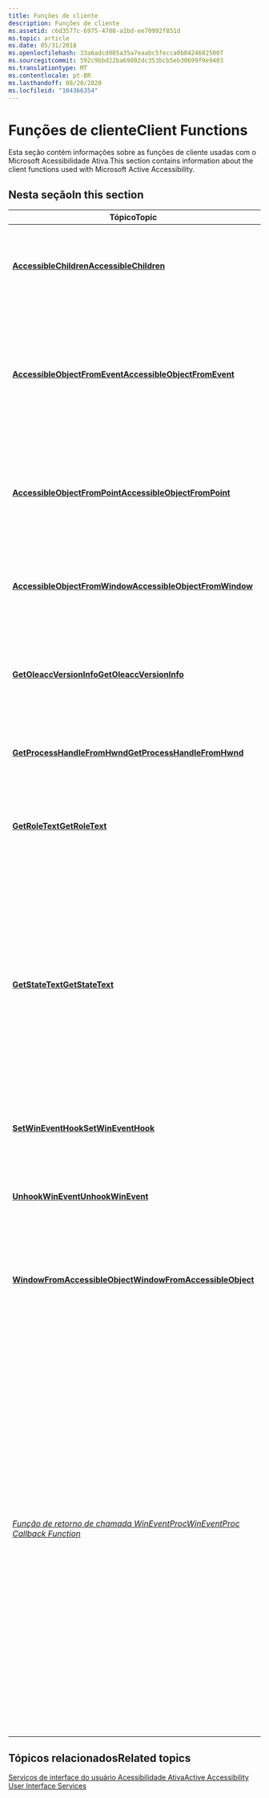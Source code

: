 ```yaml
---
title: Funções de cliente
description: Funções de cliente
ms.assetid: c6d3577c-6975-4708-a1bd-ee70992f851d
ms.topic: article
ms.date: 05/31/2018
ms.openlocfilehash: 33a6adcd085a35a7eaabc5fecca0b04246825007
ms.sourcegitcommit: 592c9bbd22ba69802dc353bcb5eb30699f9e9403
ms.translationtype: MT
ms.contentlocale: pt-BR
ms.lasthandoff: 08/20/2020
ms.locfileid: "104366354"
---
```

# <a name="client-functions"></a><span data-ttu-id="d2fb8-103">Funções de cliente</span><span class="sxs-lookup"><span data-stu-id="d2fb8-103">Client Functions</span></span>

<span data-ttu-id="d2fb8-104">Esta seção contém informações sobre as funções de cliente usadas com o Microsoft Acessibilidade Ativa.</span><span class="sxs-lookup"><span data-stu-id="d2fb8-104">This section contains information about the client functions used with Microsoft Active Accessibility.</span></span>

## <a name="in-this-section"></a><span data-ttu-id="d2fb8-105">Nesta seção</span><span class="sxs-lookup"><span data-stu-id="d2fb8-105">In this section</span></span>



| <span data-ttu-id="d2fb8-106">Tópico</span><span class="sxs-lookup"><span data-stu-id="d2fb8-106">Topic</span></span>                                                                             | <span data-ttu-id="d2fb8-107">Descrição</span><span class="sxs-lookup"><span data-stu-id="d2fb8-107">Description</span></span>                                                                                                                                                                                                                                                                                                                                                                                                                                                                                                                                                                     |
|-----------------------------------------------------------------------------------|---------------------------------------------------------------------------------------------------------------------------------------------------------------------------------------------------------------------------------------------------------------------------------------------------------------------------------------------------------------------------------------------------------------------------------------------------------------------------------------------------------------------------------------------------------------------------------|
| [<span data-ttu-id="d2fb8-108">**AccessibleChildren**</span><span class="sxs-lookup"><span data-stu-id="d2fb8-108">**AccessibleChildren**</span></span>](/windows/desktop/api/Oleacc/nf-oleacc-accessiblechildren)<br/>                       | <span data-ttu-id="d2fb8-109">Recupera a ID filho ou [**IDispatch**](idispatch-interface.md) de cada filho dentro de um objeto de contêiner acessível.</span><span class="sxs-lookup"><span data-stu-id="d2fb8-109">Retrieves the child ID or [**IDispatch**](idispatch-interface.md) of each child within an accessible container object.</span></span><br/>                                                                                                                                                                                                                                                                                                                                                                                                                                              |
| [<span data-ttu-id="d2fb8-110">**AccessibleObjectFromEvent**</span><span class="sxs-lookup"><span data-stu-id="d2fb8-110">**AccessibleObjectFromEvent**</span></span>](/windows/desktop/api/Oleacc/nf-oleacc-accessibleobjectfromevent)<br/>         | <span data-ttu-id="d2fb8-111">Recupera o endereço da interface [**IAccessible**](/windows/desktop/api/oleacc/nn-oleacc-iaccessible) para o objeto que gerou o evento que está sendo processado atualmente pela função de gancho de evento do cliente.</span><span class="sxs-lookup"><span data-stu-id="d2fb8-111">Retrieves the address of the [**IAccessible**](/windows/desktop/api/oleacc/nn-oleacc-iaccessible) interface for the object that generated the event that is currently being processed by the client's event hook function.</span></span><br/>                                                                                                                                                                                                                                                                                                                                                                             |
| [<span data-ttu-id="d2fb8-112">**AccessibleObjectFromPoint**</span><span class="sxs-lookup"><span data-stu-id="d2fb8-112">**AccessibleObjectFromPoint**</span></span>](/windows/desktop/api/Oleacc/nf-oleacc-accessibleobjectfrompoint)<br/>         | <span data-ttu-id="d2fb8-113">Recupera o endereço do ponteiro da interface [**IAccessible**](/windows/desktop/api/oleacc/nn-oleacc-iaccessible) para o objeto exibido em um ponto especificado na tela.</span><span class="sxs-lookup"><span data-stu-id="d2fb8-113">Retrieves the address of the [**IAccessible**](/windows/desktop/api/oleacc/nn-oleacc-iaccessible) interface pointer for the object displayed at a specified point on the screen.</span></span><br/>                                                                                                                                                                                                                                                                                                                                                                                                                       |
| [<span data-ttu-id="d2fb8-114">**AccessibleObjectFromWindow**</span><span class="sxs-lookup"><span data-stu-id="d2fb8-114">**AccessibleObjectFromWindow**</span></span>](/windows/desktop/api/Oleacc/nf-oleacc-accessibleobjectfromwindow)<br/>       | <span data-ttu-id="d2fb8-115">Recupera o endereço da interface especificada para o objeto associado à janela especificada.</span><span class="sxs-lookup"><span data-stu-id="d2fb8-115">Retrieves the address of the specified interface for the object associated with the specified window.</span></span><br/>                                                                                                                                                                                                                                                                                                                                                                                                                                                                |
| [<span data-ttu-id="d2fb8-116">**GetOleaccVersionInfo**</span><span class="sxs-lookup"><span data-stu-id="d2fb8-116">**GetOleaccVersionInfo**</span></span>](/windows/desktop/api/Oleacc/nf-oleacc-getoleaccversioninfo)<br/>                   | <span data-ttu-id="d2fb8-117">Recupera o número de versão e o número de Build do arquivo Microsoft Acessibilidade Ativa Oleacc.dll.</span><span class="sxs-lookup"><span data-stu-id="d2fb8-117">Retrieves the version number and build number of the Microsoft Active Accessibility file Oleacc.dll.</span></span><br/>                                                                                                                                                                                                                                                                                                                                                                                                                                                                 |
| [<span data-ttu-id="d2fb8-118">**GetProcessHandleFromHwnd**</span><span class="sxs-lookup"><span data-stu-id="d2fb8-118">**GetProcessHandleFromHwnd**</span></span>](getprocesshandlefromhwnd.md)<br/>           | <span data-ttu-id="d2fb8-119">Recupera um identificador de processo de um identificador de janela.</span><span class="sxs-lookup"><span data-stu-id="d2fb8-119">Retrieves a process handle from a window handle.</span></span><br/>                                                                                                                                                                                                                                                                                                                                                                                                                                                                                                                     |
| [<span data-ttu-id="d2fb8-120">**GetRoleText**</span><span class="sxs-lookup"><span data-stu-id="d2fb8-120">**GetRoleText**</span></span>](/windows/desktop/api/Oleacc/nf-oleacc-getroletexta)<br/>                                     | <span data-ttu-id="d2fb8-121">Recupera a cadeia de caracteres localizada que descreve a função do objeto para o valor de função especificado.</span><span class="sxs-lookup"><span data-stu-id="d2fb8-121">Retrieves the localized string that describes the object's role for the specified role value.</span></span><br/>                                                                                                                                                                                                                                                                                                                                                                                                                                                                        |
| [<span data-ttu-id="d2fb8-122">**GetStateText**</span><span class="sxs-lookup"><span data-stu-id="d2fb8-122">**GetStateText**</span></span>](/windows/desktop/api/Oleacc/nf-oleacc-getstatetexta)<br/>                                   | <span data-ttu-id="d2fb8-123">Recupera uma cadeia de caracteres localizada que descreve o estado de um objeto para um único sinalizador de bit de estado predefinido.</span><span class="sxs-lookup"><span data-stu-id="d2fb8-123">Retrieves a localized string that describes an object's state for a single predefined state bit flag.</span></span> <span data-ttu-id="d2fb8-124">Como os valores de estado são uma combinação de um ou mais sinalizadores de bits, os clientes chamam essa função mais de uma vez para recuperar todas as cadeias de caracteres de estado.</span><span class="sxs-lookup"><span data-stu-id="d2fb8-124">Because state values are a combination of one or more bit flags, clients call this function more than once to retrieve all state strings.</span></span><br/>                                                                                                                                                                                                                                                                                                                      |
| [<span data-ttu-id="d2fb8-125">**SetWinEventHook**</span><span class="sxs-lookup"><span data-stu-id="d2fb8-125">**SetWinEventHook**</span></span>](/windows/desktop/api/Winuser/nf-winuser-setwineventhook)<br/>                             | <span data-ttu-id="d2fb8-126">Define uma função de gancho de evento para um intervalo de eventos.</span><span class="sxs-lookup"><span data-stu-id="d2fb8-126">Sets an event hook function for a range of events.</span></span><br/>                                                                                                                                                                                                                                                                                                                                                                                                                                                                                                                   |
| [<span data-ttu-id="d2fb8-127">**UnhookWinEvent**</span><span class="sxs-lookup"><span data-stu-id="d2fb8-127">**UnhookWinEvent**</span></span>](/windows/desktop/api/Winuser/nf-winuser-unhookwinevent)<br/>                               | <span data-ttu-id="d2fb8-128">Remove uma função de gancho de evento criada por uma chamada anterior para [**SetWinEventHook**](/windows/desktop/api/Winuser/nf-winuser-setwineventhook).</span><span class="sxs-lookup"><span data-stu-id="d2fb8-128">Removes an event hook function created by a previous call to [**SetWinEventHook**](/windows/desktop/api/Winuser/nf-winuser-setwineventhook).</span></span><br/>                                                                                                                                                                                                                                                                                                                                                                                                                                                             |
| [<span data-ttu-id="d2fb8-129">**WindowFromAccessibleObject**</span><span class="sxs-lookup"><span data-stu-id="d2fb8-129">**WindowFromAccessibleObject**</span></span>](/windows/desktop/api/Oleacc/nf-oleacc-windowfromaccessibleobject)<br/>       | <span data-ttu-id="d2fb8-130">Recupera o identificador de janela que corresponde a uma instância específica de uma interface [**IAccessible**](/windows/desktop/api/oleacc/nn-oleacc-iaccessible) .</span><span class="sxs-lookup"><span data-stu-id="d2fb8-130">Retrieves the window handle that corresponds to a particular instance of an [**IAccessible**](/windows/desktop/api/oleacc/nn-oleacc-iaccessible) interface.</span></span><br/>                                                                                                                                                                                                                                                                                                                                                                                                                                            |
| [<span data-ttu-id="d2fb8-131">*Função de retorno de chamada WinEventProc*</span><span class="sxs-lookup"><span data-stu-id="d2fb8-131">*WinEventProc Callback Function*</span></span>](/windows/desktop/api/Winuser/nc-winuser-wineventproc)<br/> | <span data-ttu-id="d2fb8-132">Uma função de retorno de chamada (ou Hook) definida pelo aplicativo que o sistema chama em resposta a eventos gerados por um objeto acessível.</span><span class="sxs-lookup"><span data-stu-id="d2fb8-132">An application-defined callback (or hook) function that the system calls in response to events generated by an accessible object.</span></span> <span data-ttu-id="d2fb8-133">A função Hook processa as notificações de eventos conforme necessário.</span><span class="sxs-lookup"><span data-stu-id="d2fb8-133">The hook function processes the event notifications as required.</span></span> <span data-ttu-id="d2fb8-134">Os clientes instalam a função Hook e solicitam tipos específicos de notificações de eventos chamando [**SetWinEventHook**](/windows/desktop/api/Winuser/nf-winuser-setwineventhook).</span><span class="sxs-lookup"><span data-stu-id="d2fb8-134">Clients install the hook function and request specific types of event notifications by calling [**SetWinEventHook**](/windows/desktop/api/Winuser/nf-winuser-setwineventhook).</span></span><br/> <span data-ttu-id="d2fb8-135">O tipo [**WINEVENTPROC**](/previous-versions/windows/desktop/legacy/dd373882(v=vs.85)) define um ponteiro para essa função de retorno de chamada.</span><span class="sxs-lookup"><span data-stu-id="d2fb8-135">The [**WINEVENTPROC**](/previous-versions/windows/desktop/legacy/dd373882(v=vs.85)) type defines a pointer to this callback function.</span></span> <span data-ttu-id="d2fb8-136">[*WinEventProc*](/windows/desktop/api/winuser/nc-winuser-wineventproc) é um espaço reservado para o nome da função definida pelo aplicativo.</span><span class="sxs-lookup"><span data-stu-id="d2fb8-136">[*WinEventProc*](/windows/desktop/api/winuser/nc-winuser-wineventproc) is a placeholder for the application-defined function name.</span></span><br/> |



 

## <a name="related-topics"></a><span data-ttu-id="d2fb8-137">Tópicos relacionados</span><span class="sxs-lookup"><span data-stu-id="d2fb8-137">Related topics</span></span>

<dl> <dt>

[<span data-ttu-id="d2fb8-138">Serviços de interface do usuário Acessibilidade Ativa</span><span class="sxs-lookup"><span data-stu-id="d2fb8-138">Active Accessibility User Interface Services</span></span>](active-accessibility-user-interface-services-ref.md)
</dt> </dl>

 

